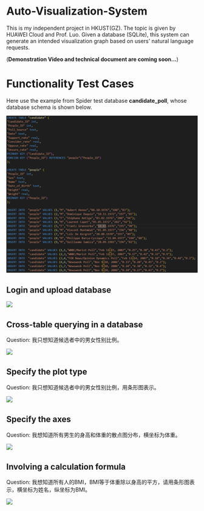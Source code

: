 # Auto-Visualization-System
This is my independent project in HKUST(GZ). The topic is given by HUAWEI Cloud and Prof. Luo.  Given a database (SQLite), this system can generate an intended visualization graph based on users' natural language requests.

(**Demonstration Video and technical document are coming soon...**)

# Functionality Test Cases
Here use the example from Spider test database **candidate_poll**, whose database schema is shown below.

![](static/imgs/candidate_poll.png)

## Login and upload database
![](static/videos/demonstration1.gif)

## Cross-table querying in a database
Question: 我只想知道候选者中的男女性别比例。

![](static/videos/demonstration2.gif)

## Specify the plot type
Question: 我只想知道候选者中的男女性别比例，用条形图表示。

![](static/videos/demonstration3.gif)

## Specify the axes
Question: 我想知道所有男生的身高和体重的散点图分布，横坐标为体重。

![](static/videos/demonstration4.gif)

## Involving a calculation formula
Question: 我想知道所有人的BMI，BMI等于体重除以身高的平方，请用条形图表示，横坐标为姓名，纵坐标为BMI。

![](static/videos/demonstration5.gif)
